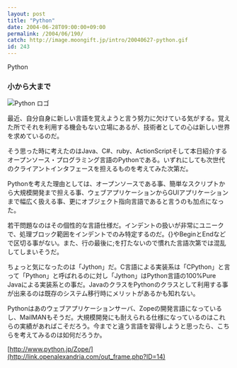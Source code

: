 ```yaml
---
layout: post
title: "Python"
date: 2004-06-28T09:00:00+09:00
permalink: /2004/06/190/
catch: http://image.moongift.jp/intro/20040627-python.gif
id: 243
---
```

Python  
<!--more-->

### 小から大まで
  

![Python ロゴ](http://image.moongift.jp/intro/20040627-python.gif "Python ロゴ")

  

最近、自分自身に新しい言語を覚えようと言う努力に欠けている気がする。覚えた所でそれを利用する機会もない立場にあるが、技術者としての心は新しい世界を求めているのだ。

  

そう思った時に考えたのはJava、C#、ruby、ActionScriptそして本日紹介するオープンソース・プログラミング言語のPythonである。いずれにしても次世代のクライアントインタフェースを担えるものを考えてみた次第だ。

  

Pythonを考えた理由としては、オープンソースである事、簡単なスクリプトから大規模開発まで担える事、ウェブアプリケーションからGUIアプリケーションまで幅広く扱える事、更にオブジェクト指向言語であると言うのも加点になった。

  

若干問題なのはその個性的な言語仕様だ。インデントの扱いが非常にユニークで、処理ブロック範囲をインデントでのみ特定するのだ。{}やBeginとEndなどで区切る事がない。また、行の最後に;を打たないので慣れた言語次第では混乱してしまいそうだ。

  

ちょっと気になったのは「Jython」だ。C言語による実装系は「CPython」と言って「Python」と呼ばれるのに対し「Jython」はPython言語の100%Pure Javaによる実装系との事だ。JavaのクラスをPythonのクラスとして利用する事が出来るのは既存のシステム移行時にメリットがあるかも知れない。

  

Pythonはあのウェブアプリケーションサーバ、Zopeの開発言語になっているし、MailMANもそうだ。大規模開発にも耐えられる仕様になっているのはこれらの実績があればこそだろう。今までと違う言語を習得しようと思ったら、こちらを考えてみるのは如何だろうか。

  

[http://www.python.jp/Zope/](http://link.openalexandria.com/out_frame.php?ID=14)

